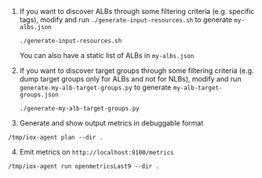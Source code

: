 
1.  If you want to discover ALBs through some filtering criteria  (e.g. specific tags), modify and run `./generate-input-resources.sh` to generate `my-albs.json`

    ```
    ./generate-input-resources.sh
    ```

    You can also have a static list of ALBs in `my-albs.json`

2. If you want to discover target groups through some filtering criteria (e.g. dump target groups only for ALBs and not for NLBs), modify and run `generate-my-alb-target-groups.py` to generate `my-alb-target-groups.json`

    ```
    ./generate-my-alb-target-groups.py
    ```

3. Generate and show output metrics in debuggable format

  ```
  /tmp/iox-agent plan --dir .
  ```

4. Emit metrics on `http://localhost:9100/metrics`

  ```
  /tmp/iox-agent run openmetricsLast9 --dir .
  ```
